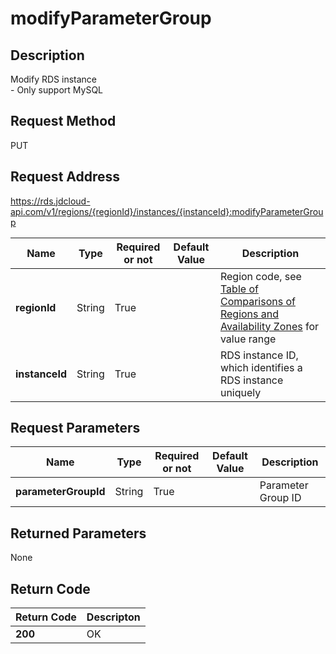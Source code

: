 # modifyParameterGroup


## Description
Modify RDS instance<br>- Only support MySQL

## Request Method
PUT

## Request Address
https://rds.jdcloud-api.com/v1/regions/{regionId}/instances/{instanceId}:modifyParameterGroup

|Name|Type|Required or not|Default Value|Description|
|---|---|---|---|---|
|**regionId**|String|True| |Region code, see [Table of Comparisons of Regions and Availability Zones](../Enum-Definitions/Regions-AZ.md) for value range|
|**instanceId**|String|True| |RDS instance ID, which identifies a RDS instance uniquely|

## Request Parameters
|Name|Type|Required or not|Default Value|Description|
|---|---|---|---|---|
|**parameterGroupId**|String|True| |Parameter Group ID|


## Returned Parameters
None


## Return Code
|Return Code|Descripton|
|---|---|
|**200**|OK|
